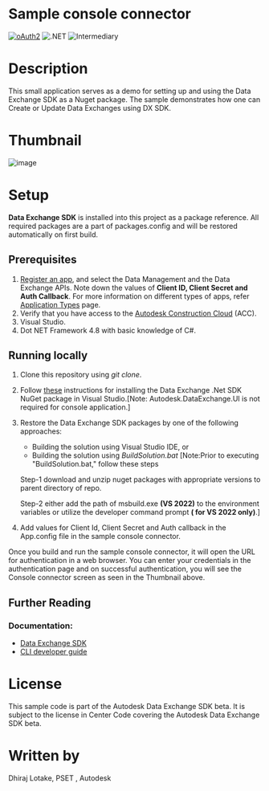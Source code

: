 # Sample console connector

[![oAuth2](https://img.shields.io/badge/oAuth2-v2-green.svg)](http://developer.autodesk.com/)
![.NET](https://img.shields.io/badge/.NET%20Framework-4.8-blue.svg)
![Intermediary](https://img.shields.io/badge/Level-Intermediary-lightblue.svg)

# Description
This small application serves as a demo for setting up and using the Data Exchange SDK as a Nuget package. The sample demonstrates how one can Create or Update Data Exchanges using DX SDK.

# Thumbnail
![image](https://github.com/autodesk-platform-services/aps-dataexchange-console/assets/143083177/86fd8408-602f-4e65-8df4-b7510475e383)



# Setup
**Data Exchange SDK** is installed into this project as a package reference. All required packages are a part of packages.config and will be restored automatically on first build.

## Prerequisites
1. [Register an app](https://aps.autodesk.com/myapps/), and select the Data Management and the Data Exchange APIs. Note down the values of **Client ID, Client Secret and Auth Callback**. For more information on different types of apps, refer [Application Types](https://aps.autodesk.com/en/docs/oauth/v2/developers_guide/App-types/) page.
2. Verify that you have access to the [Autodesk Construction Cloud](https://acc.autodesk.com/) (ACC).
3. Visual Studio.
4. Dot NET Framework 4.8 with basic knowledge of C#.

## Running locally
1. Clone this repository using *git clone*.
2. Follow [these](https://aps.autodesk.com/en/docs/dx-sdk-beta/v1/developers_guide/installing_the_sdk/#procedure) instructions for installing the Data Exchange .Net SDK NuGet package in Visual Studio.[Note: Autodesk.DataExchange.UI is not required for console application.]
3. Restore the Data Exchange SDK packages by one of the following approaches:
    * Building the solution using Visual Studio IDE, or 
     * Building the solution using *BuildSolution.bat* [Note:Prior to executing "BuildSolution.bat," follow these steps

      Step-1 download and unzip nuget packages with appropriate versions to parent directory of repo.

      Step-2  either add the path of msbuild.exe **(VS 2022)** to the environment variables or utilize the developer command prompt **( for VS 2022 only)**.]
4. Add values for Client Id, Client Secret and Auth callback in the App.config file in the sample console connector.

Once you build and run the sample console connector, it will open the URL for authentication in a web browser. 
You can enter your credentials in the authentication page and on successful authentication, you will see the Console connector screen as seen in the Thumbnail above. 

## Further Reading
### Documentation:
* [Data Exchange SDK](https://aps.autodesk.com/en/docs/dx-sdk-beta/v1/developers_guide/overview/) 
* [CLI developer guide](https://aps.autodesk.com/en/docs/dx-sdk-beta/v1/tutorials/sdk-without-ui/create-an-exchange-container/) 
<!--ToDo: Update links to new Prod SDK documentation-->

# License
This sample code is part of the Autodesk Data Exchange SDK beta. It is subject to the license in Center Code covering the Autodesk Data Exchange SDK beta.

# Written by
Dhiraj Lotake, PSET , Autodesk
